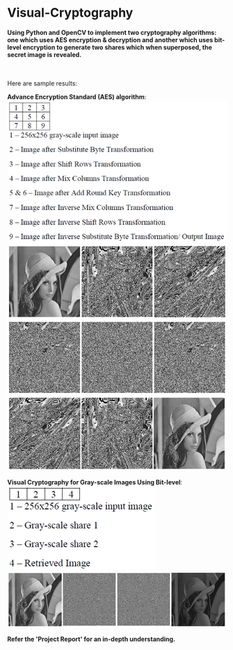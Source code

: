 # Visual-Cryptography
#### Using Python and OpenCV to implement two cryptography algorithms: one which uses AES encryption & decryption and another which uses bit-level encryption to generate two shares which when superposed, the secret image is revealed.
<br/>

Here are sample results:  

**Advance Encryption Standard (AES) algorithm**:  
![](images/AES-legend.PNG)
![](images/AES-sample.PNG)
 
**Visual Cryptography for Gray-scale Images Using Bit-level**:  
![](images/Bit-level-legend.PNG)
![](images/Bit-level-sample.PNG)
<br/>

**Refer the 'Project Report' for an in-depth understanding.**
